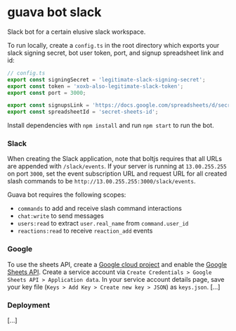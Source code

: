 # guava bot slack
Slack bot for a certain elusive slack workspace.

To run locally, create a `config.ts` in the root directory which exports your slack signing secret, bot user token, port,
and signup spreadsheet link and id:
```ts
// config.ts
export const signingSecret = 'legitimate-slack-signing-secret';
export const token = 'xoxb-also-legitimate-slack-token';
export const port = 3000;

export const signupsLink = 'https://docs.google.com/spreadsheets/d/secret-sheets-id/edit?usp=sharing';
export const spreadsheetId = 'secret-sheets-id';
```
Install dependencies with `npm install` and run `npm start` to run the bot.

### Slack
When creating the Slack application, note that boltjs requires that all URLs are appended with `/slack/events`. If your
server is running at `13.00.255.255` on port `3000`, set the event subscription URL and request URL for all created slash 
commands to be `http://13.00.255.255:3000/slack/events`.

Guava bot requires the following scopes:
- `commands` to add and receive slash command interactions
- `chat:write` to send messages
- `users:read` to extract `user.real_name` from `command.user_id`
- `reactions:read` to receive `reaction_add` events

### Google
To use the sheets API, create a [Google cloud project](https://console.cloud.google.com) and enable the [Google Sheets
API](https://console.cloud.google.com/marketplace/product/google/sheets.googleapis.com). Create a service account via
`Create Credentials > Google Sheets API > Application data`. In your service account details page, save your key file 
(`Keys > Add Key > Create new key > JSON`) as `keys.json`.
[...]

### Deployment
[...]
